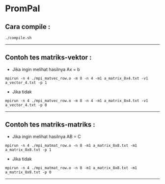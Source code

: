 # PromPal

## Cara compile :
~~~
./compile.sh
~~~
___
## Contoh tes matriks-vektor :
- Jika ingin melihat hasilnya Ax = b
~~~
mpirun -n 4 ./mpi_matvec_row.o -m 8 -n 4 -m1 a_matrix_8x4.txt -v1 a_vector_4.txt -p 1
~~~
- Jika tidak
~~~
mpirun -n 4 ./mpi_matvec_row.o -m 8 -n 4 -m1 a_matrix_8x4.txt -v1 a_vector_4.txt -p 0
~~~
___
## Contoh tes matriks-matriks :
- Jika ingin melihat hasilnya AB = C
~~~
mpirun -n 4 ./mpi_matmat_row.o -n 8 -m1 a_matrix_8x8.txt -m1 a_matrix_8x8.txt -p 1
~~~
- Jika tidak
~~~
mpirun -n 4 ./mpi_matmat_row.o -n 8 -m1 a_matrix_8x8.txt -m1 a_matrix_8x8.txt -p 0
~~~
___